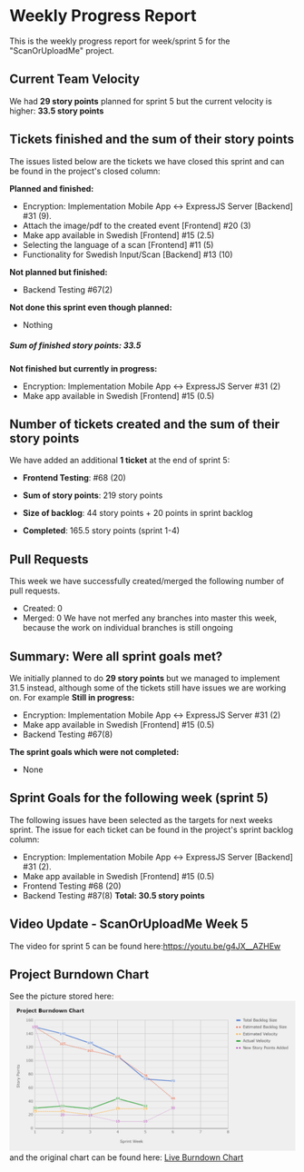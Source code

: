 # Weekly Progress Report

This is the weekly progress report for week/sprint 5 for the "ScanOrUploadMe" project.

## Current Team Velocity

We had **29 story points** planned for sprint 5 but the current velocity is higher: **33.5 story points**

## Tickets finished and the sum of their story points

The issues listed below are the tickets we have closed this sprint and can be found in the project's closed column:

**Planned and finished:**

- Encryption: Implementation Mobile App <-> ExpressJS Server [Backend] #31 (9).
- Attach the image/pdf to the created event [Frontend] #20 (3)
- Make app available in Swedish [Frontend] #15 (2.5)
- Selecting the language of a scan [Frontend] #11 (5)
- Functionality for Swedish Input/Scan [Backend] #13 (10)



**Not planned but finished:**
- Backend Testing #67(2)

**Not done this sprint even though planned:**

- Nothing 

#####  Sum of finished story points: 33.5

**Not finished but currently in progress:**

- Encryption: Implementation Mobile App <-> ExpressJS Server #31 (2)
- Make app available in Swedish [Frontend] #15 (0.5)

## Number of tickets created and the sum of their story points

We have added an additional **1 ticket** at the end of sprint 5:
- **Frontend Testing**: #68 (20)


- **Sum of story points**: 219 story points
- **Size of backlog**: 44 story points + 20 points in sprint backlog
- **Completed**: 165.5 story points (sprint 1-4)
## Pull Requests

This week we have successfully created/merged the following number of pull requests.

- Created: 0
- Merged: 0
We have not merfed any branches into master this week, because the work on individual branches is still ongoing 
## Summary: Were all sprint goals met?

We initially planned to do **29 story points** but we managed to implement 31.5 instead, although some of the tickets still have issues we are working on. For example
**Still in progress:**

- Encryption: Implementation Mobile App <-> ExpressJS Server #31 (2)
- Make app available in Swedish [Frontend] #15 (0.5)
- Backend Testing #67(8)

**The sprint goals which were not completed:**

- None
## Sprint Goals for the following week (sprint 5)

The following issues have been selected as the targets for next weeks sprint. The issue for each ticket can be found in the project's sprint backlog column:

- Encryption: Implementation Mobile App <-> ExpressJS Server [Backend] #31 (2).
- Make app available in Swedish [Frontend] #15 (0.5)
- Frontend Testing #68 (20)
- Backend Testing #87(8)
**Total: 30.5 story points**

## Video Update - ScanOrUploadMe Week 5

The video for sprint 5 can be found here:https://youtu.be/g4JX__AZHEw

## Project Burndown Chart
See the picture stored here: ![Burndown Chart Sprint 5](./burndown_chart_numero_cinco.png) and the original chart can be found here: [Live Burndown Chart](https://docs.google.com/spreadsheets/d/12GmSHIXMWHx2LpgqF7Fsc416dBMk8yJf_pnBWDaJ7bY/edit?usp=sharing)

